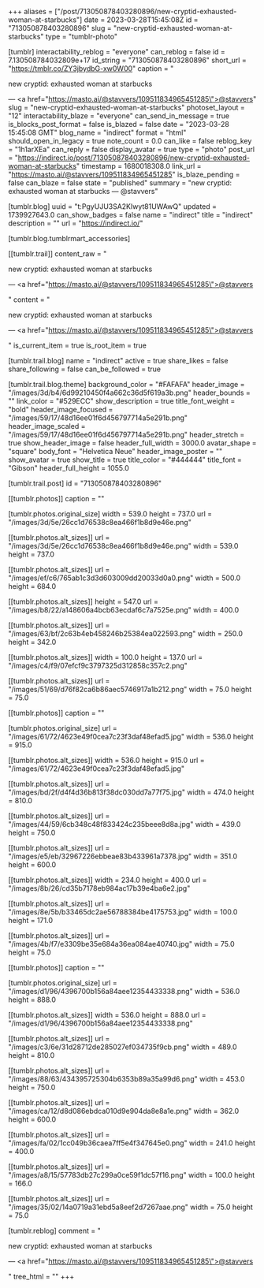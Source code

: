 +++
aliases = ["/post/713050878403280896/new-cryptid-exhausted-woman-at-starbucks"]
date = 2023-03-28T15:45:08Z
id = "713050878403280896"
slug = "new-cryptid-exhausted-woman-at-starbucks"
type = "tumblr-photo"

[tumblr]
interactability_reblog = "everyone"
can_reblog = false
id = 7.130508784032809e+17
id_string = "713050878403280896"
short_url = "https://tmblr.co/ZY3jbydbG-xw0W00"
caption = "<p>new cryptid: exhausted woman at starbucks</p> — <a href=\"https://masto.ai/@stavvers/109511834965451285\">@stavvers</a>"
slug = "new-cryptid-exhausted-woman-at-starbucks"
photoset_layout = "12"
interactability_blaze = "everyone"
can_send_in_message = true
is_blocks_post_format = false
is_blazed = false
date = "2023-03-28 15:45:08 GMT"
blog_name = "indirect"
format = "html"
should_open_in_legacy = true
note_count = 0.0
can_like = false
reblog_key = "1h1arXEa"
can_reply = false
display_avatar = true
type = "photo"
post_url = "https://indirect.io/post/713050878403280896/new-cryptid-exhausted-woman-at-starbucks"
timestamp = 1680018308.0
link_url = "https://masto.ai/@stavvers/109511834965451285"
is_blaze_pending = false
can_blaze = false
state = "published"
summary = "new cryptid: exhausted woman at starbucks — @stavvers"

[tumblr.blog]
uuid = "t:PgyUJU3SA2Klwyt81UWAwQ"
updated = 1739927643.0
can_show_badges = false
name = "indirect"
title = "indirect"
description = ""
url = "https://indirect.io/"

[tumblr.blog.tumblrmart_accessories]

[[tumblr.trail]]
content_raw = "<p><p>new cryptid: exhausted woman at starbucks</p> — <a href=\"https://masto.ai/@stavvers/109511834965451285\">@stavvers</a></p>"
content = "<p><p>new cryptid: exhausted woman at starbucks</p> &mdash; <a href=\"https://masto.ai/@stavvers/109511834965451285\">@stavvers</a></p>"
is_current_item = true
is_root_item = true

[tumblr.trail.blog]
name = "indirect"
active = true
share_likes = false
share_following = false
can_be_followed = true

[tumblr.trail.blog.theme]
background_color = "#FAFAFA"
header_image = "/images/3d/b4/6d99210450f4a662c36d5f619a3b.png"
header_bounds = ""
link_color = "#529ECC"
show_description = true
title_font_weight = "bold"
header_image_focused = "/images/59/17/48d16ee01f6d456797714a5e291b.png"
header_image_scaled = "/images/59/17/48d16ee01f6d456797714a5e291b.png"
header_stretch = true
show_header_image = false
header_full_width = 3000.0
avatar_shape = "square"
body_font = "Helvetica Neue"
header_image_poster = ""
show_avatar = true
show_title = true
title_color = "#444444"
title_font = "Gibson"
header_full_height = 1055.0

[tumblr.trail.post]
id = "713050878403280896"

[[tumblr.photos]]
caption = ""

[tumblr.photos.original_size]
width = 539.0
height = 737.0
url = "/images/3d/5e/26cc1d76538c8ea466f1b8d9e46e.png"

[[tumblr.photos.alt_sizes]]
url = "/images/3d/5e/26cc1d76538c8ea466f1b8d9e46e.png"
width = 539.0
height = 737.0

[[tumblr.photos.alt_sizes]]
url = "/images/ef/c6/765ab1c3d3d603009dd20033d0a0.png"
width = 500.0
height = 684.0

[[tumblr.photos.alt_sizes]]
height = 547.0
url = "/images/b8/22/a148606a4bcb63ecdaf6c7a7525e.png"
width = 400.0

[[tumblr.photos.alt_sizes]]
url = "/images/63/bf/2c63b4eb458246b25384ea022593.png"
width = 250.0
height = 342.0

[[tumblr.photos.alt_sizes]]
width = 100.0
height = 137.0
url = "/images/c4/f9/07efcf9c3797325d312858c357c2.png"

[[tumblr.photos.alt_sizes]]
url = "/images/51/69/d76f82ca6b86aec5746917a1b212.png"
width = 75.0
height = 75.0

[[tumblr.photos]]
caption = ""

[tumblr.photos.original_size]
url = "/images/61/72/4623e49f0cea7c23f3daf48efad5.jpg"
width = 536.0
height = 915.0

[[tumblr.photos.alt_sizes]]
width = 536.0
height = 915.0
url = "/images/61/72/4623e49f0cea7c23f3daf48efad5.jpg"

[[tumblr.photos.alt_sizes]]
url = "/images/bd/2f/d4f4d36b813f38dc030dd7a77f75.jpg"
width = 474.0
height = 810.0

[[tumblr.photos.alt_sizes]]
url = "/images/44/59/6cb348c48f833424c235beee8d8a.jpg"
width = 439.0
height = 750.0

[[tumblr.photos.alt_sizes]]
url = "/images/e5/eb/32967226ebbeae83b433961a7378.jpg"
width = 351.0
height = 600.0

[[tumblr.photos.alt_sizes]]
width = 234.0
height = 400.0
url = "/images/8b/26/cd35b7178eb984ac17b39e4ba6e2.jpg"

[[tumblr.photos.alt_sizes]]
url = "/images/8e/5b/b33465dc2ae56788384be4175753.jpg"
width = 100.0
height = 171.0

[[tumblr.photos.alt_sizes]]
url = "/images/4b/f7/e3309be35e684a36ea084ae40740.jpg"
width = 75.0
height = 75.0

[[tumblr.photos]]
caption = ""

[tumblr.photos.original_size]
url = "/images/d1/96/4396700b156a84aee12354433338.png"
width = 536.0
height = 888.0

[[tumblr.photos.alt_sizes]]
width = 536.0
height = 888.0
url = "/images/d1/96/4396700b156a84aee12354433338.png"

[[tumblr.photos.alt_sizes]]
url = "/images/c3/6e/31d28712de285027ef034735f9cb.png"
width = 489.0
height = 810.0

[[tumblr.photos.alt_sizes]]
url = "/images/88/63/434395725304b6353b89a35a99d6.png"
width = 453.0
height = 750.0

[[tumblr.photos.alt_sizes]]
url = "/images/ca/12/d8d086ebdca010d9e904da8e8a1e.png"
width = 362.0
height = 600.0

[[tumblr.photos.alt_sizes]]
url = "/images/fa/02/1cc049b36caea7ff5e4f347645e0.png"
width = 241.0
height = 400.0

[[tumblr.photos.alt_sizes]]
url = "/images/a8/15/57783db27c299a0ce59f1dc57f16.png"
width = 100.0
height = 166.0

[[tumblr.photos.alt_sizes]]
url = "/images/35/02/14a0719a31ebd5a8eef2d7267aae.png"
width = 75.0
height = 75.0

[tumblr.reblog]
comment = "<p><p>new cryptid: exhausted woman at starbucks</p> — <a href=\"https://masto.ai/@stavvers/109511834965451285\">@stavvers</a></p>"
tree_html = ""
+++
